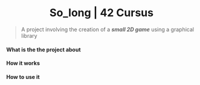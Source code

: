 <h1 align="center">So_long | 42 Cursus</h1>

[//]: <> (### | A project involving the creation of a small 2D game using a graphical library.)
> A project involving the creation of a ***small 2D game*** using a graphical library
#### What is the the project about

#### How it works

#### How to use it

[//]: <> (#### How to compile)



[//]: <> (###### with textures, sprites, and some other very basic gameplay elements. Version: 2.3)
